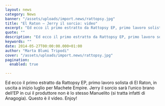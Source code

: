 ```yaml
---
layout: news
category: News
banner: "/assets/uploads/import.news/rattopsy.jpg"
title: "El Raton – Jerry il sorcio: video"
excerpt: "Ed ecco il primo estratto da Rattopsy EP, primo lavoro solista di El Raton, in uscita a inizio luglio per Machete Empire. Jerry il sorcio sarà l’unico brano dell’EP in cui il produttore non è lo stesso Manuelito (si tratta infatti di Anagogia). Questo è il video. Enjoy!"
quote: ""
description: "Ed ecco il primo estratto da Rattopsy EP, primo lavoro solista di El Raton, in uscita a inizio luglio per Machete Empire. Jerry il sorcio sarà l’unico brano dell’EP in cui il produttore non è lo stesso Manuelito (si tratta infatti di Anagogia). Questo è il video. Enjoy!"
keywords: ""
date: 2014-05-27T00:00:00.000+01:00
author: "Marta Blumi Tripodi"
cover: "/assets/uploads/import.news/rattopsy.jpg"
pagination:
  enabled: true

---
```


[](https://hotmc.com/wp-content/uploads/2014/05/rattopsy.jpg)

Ed ecco il primo estratto da Rattopsy EP, primo lavoro solista di El Raton, in uscita a inizio luglio per Machete Empire. Jerry il sorcio sarà l’unico brano dell’EP in cui il produttore non è lo stesso Manuelito (si tratta infatti di Anagogia). Questo è il video. Enjoy!